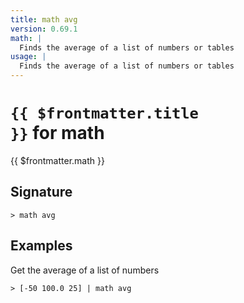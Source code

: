 ```yaml
---
title: math avg
version: 0.69.1
math: |
  Finds the average of a list of numbers or tables
usage: |
  Finds the average of a list of numbers or tables
---
```


# <code>{{ $frontmatter.title }}</code> for math

<div style='white-space: pre-wrap;margin-top: 10px'>{{ $frontmatter.math }}</div>

## Signature

```> math avg ```

## Examples

Get the average of a list of numbers
```shell
> [-50 100.0 25] | math avg
```
